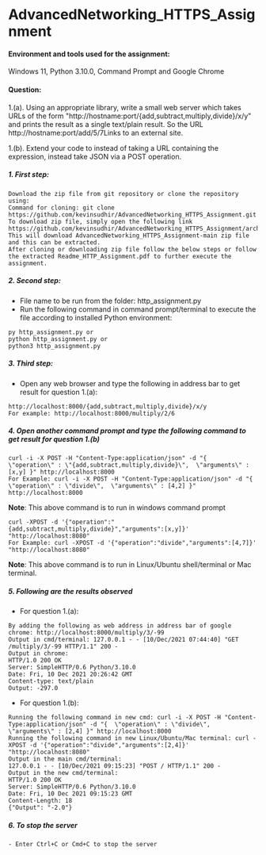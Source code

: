 # AdvancedNetworking_HTTPS_Assignment

#### Environment and tools used for the assignment:
Windows 11, Python 3.10.0, Command Prompt and Google Chrome

#### Question: 
1.(a). Using an appropriate library, write a small web server which takes URLs of the form "http://hostname:port/{add,subtract,multiply,divide}/x/y" and prints the result as a single text/plain result.  So the URL http://hostname:port/add/5/7Links to an external site. 

1.(b). Extend your code to instead of taking a URL containing the expression, instead take JSON via a POST operation.

##### 1. First step:
```
Download the zip file from git repository or clone the repository using:
Command for cloning: git clone https://github.com/kevinsudhir/AdvancedNetworking_HTTPS_Assignment.git
To download zip file, simply open the following link https://github.com/kevinsudhir/AdvancedNetworking_HTTPS_Assignment/archive/refs/heads/main.zip
This will download AdvancedNetworking_HTTPS_Assignment-main zip file and this can be extracted.
After cloning or downloading zip file follow the below steps or follow the extracted Readme_HTTP_Assignment.pdf to further execute the assignment.
```

##### 2. Second step:
- File name to be run from the folder: http_assignment.py
- Run the following command in command prompt/terminal to execute the file according to installed Python environment:
```
py http_assignment.py or 
python http_assignment.py or 
python3 http_assignment.py
```

##### 3. Third step:
- Open any web browser and type the following in address bar to get result for question 1.(a):
```
http://localhost:8000/{add,subtract,multiply,divide}/x/y
For example: http://localhost:8000/multiply/2/6
```

##### 4. Open another command prompt and type the following command to get result for question 1.(b)
```
curl -i -X POST -H "Content-Type:application/json" -d "{  \"operation\" : \"{add,subtract,multiply,divide}\",  \"arguments\" : [x,y] }" http://localhost:8000
For Example: curl -i -X POST -H "Content-Type:application/json" -d "{  \"operation\" : \"divide\",  \"arguments\" : [4,2] }" http://localhost:8000
```
**Note**: This above command is to run in windows command prompt
```
curl -XPOST -d '{"operation":"{add,subtract,multiply,divide}","arguments":[x,y]}' "http://localhost:8080"
For Example: curl -XPOST -d '{"operation":"divide","arguments":[4,7]}' "http://localhost:8080"
```
**Note**: This above command is to run in Linux/Ubuntu shell/terminal or Mac terminal.

##### 5. Following are the results observed
- For question 1.(a):
```
By adding the following as web address in address bar of google chrome: http://localhost:8000/multiply/3/-99
Output in cmd/terminal: 127.0.0.1 - - [10/Dec/2021 07:44:40] "GET /multiply/3/-99 HTTP/1.1" 200 -
Output in chrome: 
HTTP/1.0 200 OK
Server: SimpleHTTP/0.6 Python/3.10.0
Date: Fri, 10 Dec 2021 20:26:42 GMT
Content-type: text/plain
Output: -297.0
```
- For question 1.(b):
```
Running the following command in new cmd: curl -i -X POST -H "Content-Type:application/json" -d "{  \"operation\" : \"divide\",  \"arguments\" : [2,4] }" http://localhost:8000
Running the following command in new Linux/Ubuntu/Mac terminal: curl -XPOST -d '{"operation":"divide","arguments":[2,4]}' "http://localhost:8080"
Output in the main cmd/terminal: 
127.0.0.1 - - [10/Dec/2021 09:15:23] "POST / HTTP/1.1" 200 -
Output in the new cmd/terminal: 
HTTP/1.0 200 OK
Server: SimpleHTTP/0.6 Python/3.10.0
Date: Fri, 10 Dec 2021 09:15:23 GMT
Content-Length: 18
{"Output": "-2.0"}
```
##### 6. To stop the server
```
- Enter Ctrl+C or Cmd+C to stop the server
```